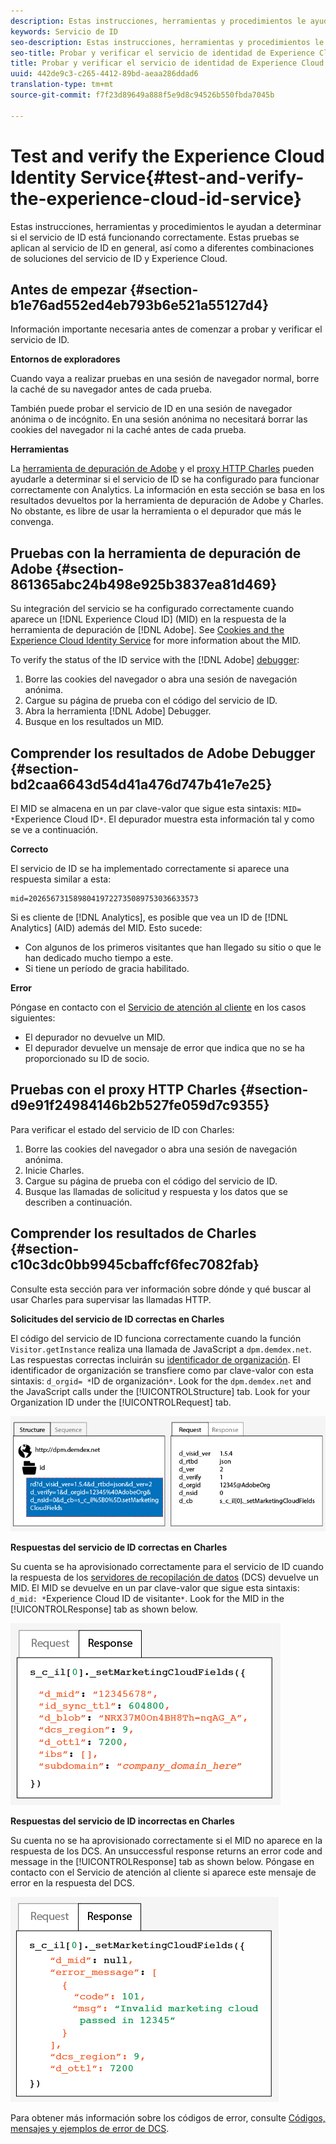```yaml
---
description: Estas instrucciones, herramientas y procedimientos le ayudan a determinar si el servicio de ID está funcionando correctamente. Estas pruebas se aplican al servicio de ID en general, así como a diferentes combinaciones de soluciones del servicio de ID y Experience Cloud.
keywords: Servicio de ID
seo-description: Estas instrucciones, herramientas y procedimientos le ayudan a determinar si el servicio de ID está funcionando correctamente. Estas pruebas se aplican al servicio de ID en general, así como a diferentes combinaciones de soluciones del servicio de ID y Experience Cloud.
seo-title: Probar y verificar el servicio de identidad de Experience Cloud
title: Probar y verificar el servicio de identidad de Experience Cloud
uuid: 442de9c3-c265-4412-89bd-aeaa286ddad6
translation-type: tm+mt
source-git-commit: f7f23d89649a888f5e9d8c94526b550fbda7045b

---
```



# Test and verify the Experience Cloud Identity Service{#test-and-verify-the-experience-cloud-id-service}

Estas instrucciones, herramientas y procedimientos le ayudan a determinar si el servicio de ID está funcionando correctamente. Estas pruebas se aplican al servicio de ID en general, así como a diferentes combinaciones de soluciones del servicio de ID y Experience Cloud.

## Antes de empezar {#section-b1e76ad552ed4eb793b6e521a55127d4}

Información importante necesaria antes de comenzar a probar y verificar el servicio de ID.

**Entornos de exploradores**

Cuando vaya a realizar pruebas en una sesión de navegador normal, borre la caché de su navegador antes de cada prueba.

También puede probar el servicio de ID en una sesión de navegador anónima o de incógnito. En una sesión anónima no necesitará borrar las cookies del navegador ni la caché antes de cada prueba.

**Herramientas**

La [herramienta de depuración de Adobe](https://marketing.adobe.com/resources/help/en_US/sc/implement/debugger.html) y el [proxy HTTP Charles](https://www.charlesproxy.com/) pueden ayudarle a determinar si el servicio de ID se ha configurado para funcionar correctamente con Analytics. La información en esta sección se basa en los resultados devueltos por la herramienta de depuración de Adobe y Charles. No obstante, es libre de usar la herramienta o el depurador que más le convenga.

## Pruebas con la herramienta de depuración de Adobe {#section-861365abc24b498e925b3837ea81d469}

Su integración del servicio se ha configurado correctamente cuando aparece un [!DNL Experience Cloud ID] (MID) en la respuesta de la herramienta de depuración de [!DNL Adobe]. See [Cookies and the Experience Cloud Identity Service](../introduction/cookies.md) for more information about the MID.

To verify the status of the ID service with the [!DNL Adobe] [debugger](https://marketing.adobe.com/resources/help/en_US/sc/implement/debugger.html):

1. Borre las cookies del navegador o abra una sesión de navegación anónima.
1. Cargue su página de prueba con el código del servicio de ID.
1. Abra la herramienta [!DNL Adobe] Debugger.
1. Busque en los resultados un MID.

## Comprender los resultados de Adobe Debugger {#section-bd2caa6643d54d41a476d747b41e7e25}

El MID se almacena en un par clave-valor que sigue esta sintaxis: `MID= *`Experience Cloud ID`*`. El depurador muestra esta información tal y como se ve a continuación.

**Correcto**

El servicio de ID se ha implementado correctamente si aparece una respuesta similar a esta:

```
mid=20265673158980419722735089753036633573
```

Si es cliente de [!DNL Analytics], es posible que vea un ID de [!DNL Analytics] (AID) además del MID. Esto sucede:

* Con algunos de los primeros visitantes que han llegado su sitio o que le han dedicado mucho tiempo a este.
* Si tiene un período de gracia habilitado.

**Error**

Póngase en contacto con el [Servicio de atención al cliente](https://helpx.adobe.com/marketing-cloud/contact-support.html) en los casos siguientes:

* El depurador no devuelve un MID.
* El depurador devuelve un mensaje de error que indica que no se ha proporcionado su ID de socio.

## Pruebas con el proxy HTTP Charles {#section-d9e91f24984146b2b527fe059d7c9355}

Para verificar el estado del servicio de ID con Charles:

1. Borre las cookies del navegador o abra una sesión de navegación anónima.
1. Inicie Charles.
1. Cargue su página de prueba con el código del servicio de ID.
1. Busque las llamadas de solicitud y respuesta y los datos que se describen a continuación.

## Comprender los resultados de Charles {#section-c10c3dc0bb9945cbaffcf6fec7082fab}

Consulte esta sección para ver información sobre dónde y qué buscar al usar Charles para supervisar las llamadas HTTP.

**Solicitudes del servicio de ID correctas en Charles**

El código del servicio de ID funciona correctamente cuando la función `Visitor.getInstance` realiza una llamada de JavaScript a `dpm.demdex.net`. Las respuestas correctas incluirán su [identificador de organización](../reference/requirements.md#section-a02f537129a64ffbb690d5738d360c26). El identificador de organización se transfiere como par clave-valor con esta sintaxis: `d_orgid= *`ID de organización`*`. Look for the `dpm.demdex.net` and the JavaScript calls under the [!UICONTROLStructure] tab. Look for your Organization ID under the [!UICONTROLRequest] tab.

![](assets/charles_request.png)

**Respuestas del servicio de ID correctas en Charles**

Su cuenta se ha aprovisionado correctamente para el servicio de ID cuando la respuesta de los [servidores de recopilación de datos](https://marketing.adobe.com/resources/help/en_US/aam/c_compcollect.html) (DCS) devuelve un MID. El MID se devuelve en un par clave-valor que sigue esta sintaxis: `d_mid: *`Experience Cloud ID de visitante`*`. Look for the MID in the [!UICONTROLResponse] tab as shown below.

![](assets/charles_response_success.png)

**Respuestas del servicio de ID incorrectas en Charles**

Su cuenta no se ha aprovisionado correctamente si el MID no aparece en la respuesta de los DCS. An unsuccessful response returns an error code and message in the [!UICONTROLResponse] tab as shown below. Póngase en contacto con el Servicio de atención al cliente si aparece este mensaje de error en la respuesta del DCS.

![](assets/charles_response_unsuccessful.png)

Para obtener más información sobre los códigos de error, consulte [Códigos, mensajes y ejemplos de error de DCS](https://marketing.adobe.com/resources/help/en_US/aam/dcs_error_codes.html).
